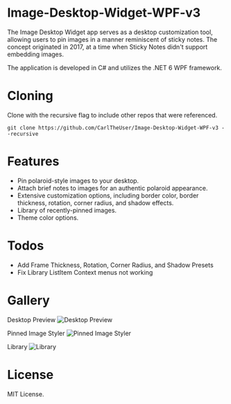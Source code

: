# Image-Desktop-Widget-WPF-v3
The Image Desktop Widget app serves as a desktop customization tool, allowing users to pin images in a manner reminiscent of sticky notes. The concept originated in 2017, at a time when Sticky Notes didn't support embedding images.

The application is developed in C# and utilizes the .NET 6 WPF framework.

# Cloning
Clone with the recursive flag to include other repos that were referenced.

`git clone https://github.com/CarlTheUser/Image-Desktop-Widget-WPF-v3 --recursive`

# Features
* Pin polaroid-style images to your desktop.
* Attach brief notes to images for an authentic polaroid appearance.
* Extensive customization options, including border color, border thickness, rotation, corner radius, and shadow effects.
* Library of recently-pinned images.
* Theme color options.

# Todos
* Add Frame Thickness, Rotation, Corner Radius, and Shadow Presets
* Fix Library ListItem Context menus not working

# Gallery

Desktop Preview
![Desktop Preview](https://lh3.googleusercontent.com/drive-viewer/AITFw-zVT8SXpeffQaxQD9-5Vkev9EJjZIjW9tDXXaWunzEc04jD72y2mb9SgrRD549AponsuoQEUtCR42M1xwcYoOVPSvg3xw=s1600)

Pinned Image Styler
![Pinned Image Styler](https://lh3.googleusercontent.com/drive-viewer/AITFw-wQ-pqIb258ZferHy6GzCZGPe2SlNkefn3iNqDbreIiAcdwgxsqsEz9IgM457fm4anLq-n21ycOI_H6Vy6TVp3o3Yke5w=s1600)

Library
![Library](https://lh3.googleusercontent.com/drive-viewer/AITFw-y_cysVGNHfcYIiE-koQZ_cyVzkVtuRXE01TlqaiTe5AR0OhZKctaI1IxlCDBY6uIVP-iigphITO01LksNQB5e4RFrskQ=s1600)

# License
MIT License.
